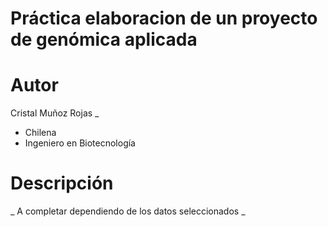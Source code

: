 #  Práctica elaboracion de un proyecto de genómica aplicada   

#  Autor  
Cristal Muñoz Rojas  _   
- Chilena 
- Ingeniero en Biotecnología  

# Descripción   
_ A completar dependiendo de los datos seleccionados _     
